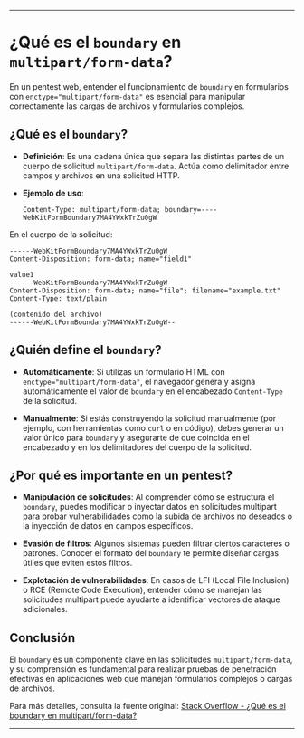 
---

# ¿Qué es el `boundary` en `multipart/form-data`?

En un pentest web, entender el funcionamiento de `boundary` en formularios con `enctype="multipart/form-data"` es esencial para manipular correctamente las cargas de archivos y formularios complejos.

## ¿Qué es el `boundary`?

- **Definición**: Es una cadena única que separa las distintas partes de un cuerpo de solicitud `multipart/form-data`. Actúa como delimitador entre campos y archivos en una solicitud HTTP.
  
- **Ejemplo de uso**:
  ```http
  Content-Type: multipart/form-data; boundary=----WebKitFormBoundary7MA4YWxkTrZu0gW
  ```

En el cuerpo de la solicitud:

```
------WebKitFormBoundary7MA4YWxkTrZu0gW
Content-Disposition: form-data; name="field1"

value1
------WebKitFormBoundary7MA4YWxkTrZu0gW
Content-Disposition: form-data; name="file"; filename="example.txt"
Content-Type: text/plain

(contenido del archivo)
------WebKitFormBoundary7MA4YWxkTrZu0gW--
```

## ¿Quién define el `boundary`?

- **Automáticamente**: Si utilizas un formulario HTML con `enctype="multipart/form-data"`, el navegador genera y asigna automáticamente el valor de `boundary` en el encabezado `Content-Type` de la solicitud.
    
- **Manualmente**: Si estás construyendo la solicitud manualmente (por ejemplo, con herramientas como `curl` o en código), debes generar un valor único para `boundary` y asegurarte de que coincida en el encabezado y en los delimitadores del cuerpo de la solicitud.
    

## ¿Por qué es importante en un pentest?

- **Manipulación de solicitudes**: Al comprender cómo se estructura el `boundary`, puedes modificar o inyectar datos en solicitudes multipart para probar vulnerabilidades como la subida de archivos no deseados o la inyección de datos en campos específicos.
    
- **Evasión de filtros**: Algunos sistemas pueden filtrar ciertos caracteres o patrones. Conocer el formato del `boundary` te permite diseñar cargas útiles que eviten estos filtros.
    
- **Explotación de vulnerabilidades**: En casos de LFI (Local File Inclusion) o RCE (Remote Code Execution), entender cómo se manejan las solicitudes multipart puede ayudarte a identificar vectores de ataque adicionales.
    

## Conclusión

El `boundary` es un componente clave en las solicitudes `multipart/form-data`, y su comprensión es fundamental para realizar pruebas de penetración efectivas en aplicaciones web que manejan formularios complejos o cargas de archivos.

Para más detalles, consulta la fuente original: [Stack Overflow - ¿Qué es el boundary en multipart/form-data?](https://stackoverflow.com/questions/3508338/what-is-the-boundary-in-multipart-form-data)

---
